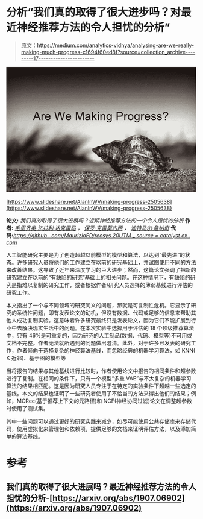 # 分析“我们真的取得了很大进步吗？对最近神经推荐方法的令人担忧的分析”

> 原文：<https://medium.com/analytics-vidhya/analysing-are-we-really-making-much-progress-c1694f60ed8f?source=collection_archive---------17----------------------->

![](img/fb76f168763c639145563e43080c9655.png)

[https://www.slideshare.net/AlanInWV/making-progress-2505638](https://www.slideshare.net/AlanInWV/making-progress-2505638)

**论文:** *我们真的取得了很大进展吗？近期神经推荐方法的一个令人担忧的分析* **作者:** [*毛里齐奥·法拉利·达克雷马*](https://arxiv.org/search/cs?searchtype=author&query=Dacrema%2C+M+F) *，* [*保罗·克雷莫内西*](https://arxiv.org/search/cs?searchtype=author&query=Cremonesi%2C+P) *，* [*迪特马尔·詹纳奇*](https://arxiv.org/search/cs?searchtype=author&query=Jannach%2C+D) **代码:**[*https://github . com/MaurizioFD/recsys 20UTM _ source = catalyst ex . com*](https://github.com/MaurizioFD/RecSys2019_DeepLearning_Evaluation?utm_source=catalyzex.com)

人工智能研究主要是为了创造超越以前模型的模型和算法，以达到“最先进”的状态。许多研究人员将他们的工作建立在以前的研究基础上，并试图使用不同的方法来改善结果。这导致了近年来深度学习的巨大进步；然而，这篇论文强调了把新的研究建立在以前的“有缺陷的研究”基础上的相关问题。在这种情况下，有缺陷的研究是指难以复制的研究工作，或者根据作者/研究人员选择的薄弱基线进行评估的研究工作。

本文指出了一个与不同领域的研究同义的问题，那就是可复制性危机。它显示了研究的系统性问题，即有发表论文的动机，但没有数据、代码或足够的信息来帮助其他人成功复制实验。这意味着许多研究最终只是发表论文，因为它们不能扩展到行业中去解决现实生活中的问题。在本次实验中选择用于评估的 18 个顶级推荐算法中，只有 46%是可重复的，因为研究的人工制品(数据、代码、模型等)不可用或文档不完整。作者无法就所遇到的问题做出澄清。此外，对于许多已发表的研究工作，作者倾向于选择复杂的神经算法基线，而忽略经典的机器学习算法，如 KNN( K 近邻)、基于图的模型等

当将报告的结果与其他基线进行比较时，作者使用论文中报告的相同条件和超参数进行了复制。在相同的条件下，只有一个模型“多重 VAE”与不太复杂的机器学习算法的结果相匹配。这是因为研究人员专注于在特定的实验条件下超越一些选定的基线。本文的结果也证明了一些研究者使用了不恰当的方法来得出他们的结果；例如，MCRec(基于推荐上下文的元路径)和 NCF(神经协同过滤)论文在调整超参数时使用了测试集。

其中一些问题可以通过更好的研究实践来减少，如尽可能使用公共存储库来存储代码，使用虚拟化来管理包和依赖项，提供足够的文档来证明评估方法，以及添加简单的算法基线。

# 参考

## 我们真的取得了很大进展吗？最近神经推荐方法的令人担忧的分析-[https://arxiv.org/abs/1907.06902](https://arxiv.org/abs/1907.06902)